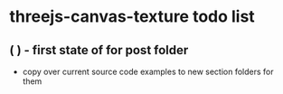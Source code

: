 # threejs-canvas-texture todo list


## ( ) - first state of for post folder
* copy over current source code examples to new section folders for them